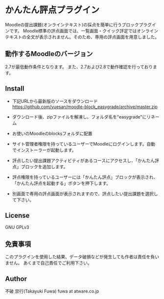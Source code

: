# かんたん評点プラグイン
Moodleの提出課題(オンラインテキスト)の採点を簡単に行うブロックプラグインです。
Moodle標準の評点画面では、一覧画面・クイック評定ではオンラインテキストの全文が表示されません。そのため、専用の評点画面を用意しました。

## 動作するMoodleのバージョン
2.7が最低動作条件となります。
また、2.7および2.8で動作確認を行っております。

## Install
* 下記URLから最新版のソースをダウンロード
https://github.com/yuesan/moodle-block_easygrade/archive/master.zip

* ダウンロード後、zipファイルを解凍し、フォルダ名を"easygrade"にリネーム
* お使いのMoodleのblocksフォルダに配置
* サイト管理者権限を持っているユーザーでMoodleにログインします。自動でインストーラーが起動します。
* 評点したい提出課題アクティビティがあるコースにアクセスし、「かんたん評点」ブロックを追加します。
* 評点権限を持っているユーザーには「かんたん評点」ブロックが表示され、「かんたん評点を起動する」ボタンを押下します。
* 別画面で専用の評点画面が表示されますので、評点したい提出課題を選択して下さい。

## License
GNU GPLv3

## 免責事項
このプラグインを使用した結果、データ破損などが発生しても作者は責任を負いません。
あくまで自己責任でご利用下さい。

## Author
不破 崇行(Takayuki Fuwa)
fuwa at atware.co.jp
